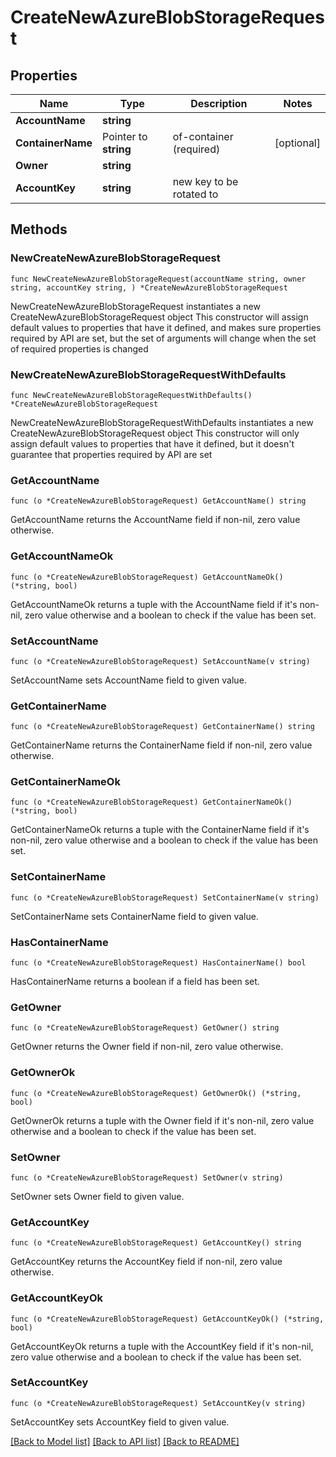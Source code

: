 # CreateNewAzureBlobStorageRequest

## Properties

Name | Type | Description | Notes
------------ | ------------- | ------------- | -------------
**AccountName** | **string** |  | 
**ContainerName** | Pointer to **string** | of-container (required) | [optional] 
**Owner** | **string** |  | 
**AccountKey** | **string** | new key to be rotated to | 

## Methods

### NewCreateNewAzureBlobStorageRequest

`func NewCreateNewAzureBlobStorageRequest(accountName string, owner string, accountKey string, ) *CreateNewAzureBlobStorageRequest`

NewCreateNewAzureBlobStorageRequest instantiates a new CreateNewAzureBlobStorageRequest object
This constructor will assign default values to properties that have it defined,
and makes sure properties required by API are set, but the set of arguments
will change when the set of required properties is changed

### NewCreateNewAzureBlobStorageRequestWithDefaults

`func NewCreateNewAzureBlobStorageRequestWithDefaults() *CreateNewAzureBlobStorageRequest`

NewCreateNewAzureBlobStorageRequestWithDefaults instantiates a new CreateNewAzureBlobStorageRequest object
This constructor will only assign default values to properties that have it defined,
but it doesn't guarantee that properties required by API are set

### GetAccountName

`func (o *CreateNewAzureBlobStorageRequest) GetAccountName() string`

GetAccountName returns the AccountName field if non-nil, zero value otherwise.

### GetAccountNameOk

`func (o *CreateNewAzureBlobStorageRequest) GetAccountNameOk() (*string, bool)`

GetAccountNameOk returns a tuple with the AccountName field if it's non-nil, zero value otherwise
and a boolean to check if the value has been set.

### SetAccountName

`func (o *CreateNewAzureBlobStorageRequest) SetAccountName(v string)`

SetAccountName sets AccountName field to given value.


### GetContainerName

`func (o *CreateNewAzureBlobStorageRequest) GetContainerName() string`

GetContainerName returns the ContainerName field if non-nil, zero value otherwise.

### GetContainerNameOk

`func (o *CreateNewAzureBlobStorageRequest) GetContainerNameOk() (*string, bool)`

GetContainerNameOk returns a tuple with the ContainerName field if it's non-nil, zero value otherwise
and a boolean to check if the value has been set.

### SetContainerName

`func (o *CreateNewAzureBlobStorageRequest) SetContainerName(v string)`

SetContainerName sets ContainerName field to given value.

### HasContainerName

`func (o *CreateNewAzureBlobStorageRequest) HasContainerName() bool`

HasContainerName returns a boolean if a field has been set.

### GetOwner

`func (o *CreateNewAzureBlobStorageRequest) GetOwner() string`

GetOwner returns the Owner field if non-nil, zero value otherwise.

### GetOwnerOk

`func (o *CreateNewAzureBlobStorageRequest) GetOwnerOk() (*string, bool)`

GetOwnerOk returns a tuple with the Owner field if it's non-nil, zero value otherwise
and a boolean to check if the value has been set.

### SetOwner

`func (o *CreateNewAzureBlobStorageRequest) SetOwner(v string)`

SetOwner sets Owner field to given value.


### GetAccountKey

`func (o *CreateNewAzureBlobStorageRequest) GetAccountKey() string`

GetAccountKey returns the AccountKey field if non-nil, zero value otherwise.

### GetAccountKeyOk

`func (o *CreateNewAzureBlobStorageRequest) GetAccountKeyOk() (*string, bool)`

GetAccountKeyOk returns a tuple with the AccountKey field if it's non-nil, zero value otherwise
and a boolean to check if the value has been set.

### SetAccountKey

`func (o *CreateNewAzureBlobStorageRequest) SetAccountKey(v string)`

SetAccountKey sets AccountKey field to given value.



[[Back to Model list]](../README.md#documentation-for-models) [[Back to API list]](../README.md#documentation-for-api-endpoints) [[Back to README]](../README.md)


